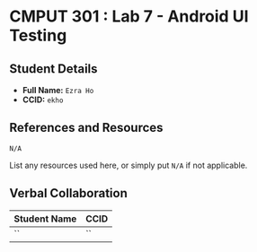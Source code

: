 # CMPUT 301 : Lab 7 - Android UI Testing

## Student Details

- **Full Name:** `Ezra Ho`
- **CCID:** `ekho`

## References and Resources
`N/A`

List any resources used here, or simply put `N/A` if not applicable.

## Verbal Collaboration

| Student Name | CCID |
| --- | -- |
| ``   | `` |
